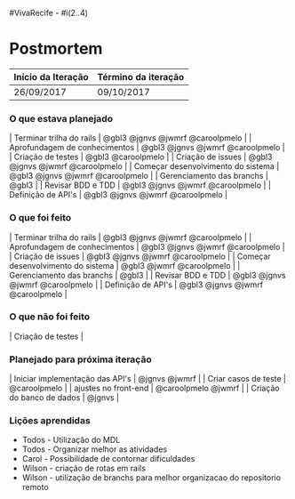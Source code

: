 #VivaRecife - #i(2..4)

# Postmortem

Início da Iteração | Término da iteração
------------ | -------------
26/09/2017 | 09/10/2017


### O que estava planejado
| Terminar trilha do rails | @gbl3 @jgnvs @jwmrf @caroolpmelo |
| Aprofundagem de conhecimentos | @gbl3 @jgnvs @jwmrf @caroolpmelo |
| Criação de testes | @gbl3 @caroolpmelo |
| Criação de issues | @gbl3 @jgnvs @jwmrf @caroolpmelo |
| Começar desenvolvimento do sistema | @gbl3 @jgnvs @jwmrf @caroolpmelo |
| Gerenciamento das branchs | @gbl3 |
| Revisar BDD e TDD | @gbl3 @jgnvs @jwmrf @caroolpmelo |
| Definição de API's  | @gbl3 @jgnvs @jwmrf @caroolpmelo |

### O que foi feito
| Terminar trilha do rails | @gbl3 @jgnvs @jwmrf @caroolpmelo |
| Aprofundagem de conhecimentos | @gbl3 @jgnvs @jwmrf @caroolpmelo |
| Criação de issues | @gbl3 @jgnvs @jwmrf @caroolpmelo |
| Começar desenvolvimento do sistema | @gbl3 @jwmrf @caroolpmelo |
| Gerenciamento das branchs | @gbl3 |
| Revisar BDD e TDD | @gbl3 @jgnvs @jwmrf @caroolpmelo |
| Definição de API's  | @gbl3 @jgnvs @jwmrf @caroolpmelo |

### O que não foi feito
| Criação de testes |

### Planejado para próxima iteração

| Iniciar implementação das API's | @jgnvs @jwmrf |
| Criar casos de teste | @caroolpmelo |
| ajustes no front-end | @caroolpmelo @jwmrf |
| Criação do banco de dados | @jgnvs |

### Lições aprendidas
* Todos - Utilização do MDL
* Todos - Organizar melhor as atividades
* Carol - Possibilidade de contornar dificuldades  
* Wilson - criação de rotas em rails
* Wilson - utilização de branchs para melhor organizacao do repositorio remoto
